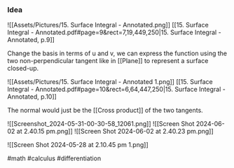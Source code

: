 ### Idea
![[Assets/Pictures/15. Surface Integral - Annotated.png]]
[[15. Surface Integral - Annotated.pdf#page=9&rect=7,19,449,250|15. Surface Integral - Annotated, p.9]]

Change the basis in terms of u and v, we can express the function using the two non-perpendicular tangent like in [[Plane]] to represent a surface closed-up. 

![[Assets/Pictures/15. Surface Integral - Annotated 1.png]]
[[15. Surface Integral - Annotated.pdf#page=10&rect=6,64,447,250|15. Surface Integral - Annotated, p.10]]

The normal would just be the [[Cross product]] of the two tangents.

![[Screenshot_2024-05-31-00-30-58_12061.png]]
![[Screen Shot 2024-06-02 at 2.40.15 pm.png]]
![[Screen Shot 2024-06-02 at 2.40.23 pm.png]]

![[Screen Shot 2024-05-28 at 2.10.45 pm 1.png]]

#math #calculus #differentiation 



